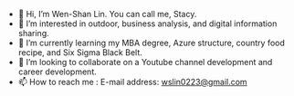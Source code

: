 - 👋 Hi, I’m Wen-Shan Lin. You can call me, Stacy.
- 👀 I’m interested in outdoor, business analysis, and digital information sharing.
- 🌱 I’m currently learning my MBA degree, Azure structure, country food recipe, and Six Sigma Black Belt.
- 💞️ I’m looking to collaborate on a Youtube channel development and career development.
- 📫 How to reach me : E-mail address: wslin0223@gmail.com

<!---
wslin0223/wslin0223 is a ✨ special ✨ repository because its `README.md` (this file) appears on your GitHub profile.
You can click the Preview link to take a look at your changes.
--->

